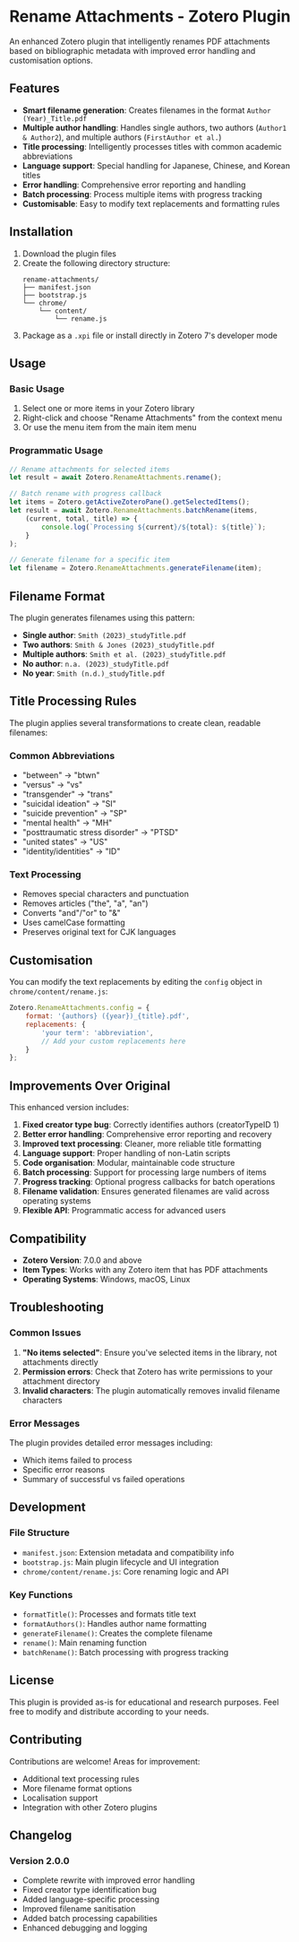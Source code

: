 # Rename Attachments - Zotero Plugin

An enhanced Zotero plugin that intelligently renames PDF attachments based on bibliographic metadata with improved error handling and customisation options.

## Features

- **Smart filename generation**: Creates filenames in the format `Author (Year)_Title.pdf`
- **Multiple author handling**: Handles single authors, two authors (`Author1 & Author2`), and multiple authors (`FirstAuthor et al.`)
- **Title processing**: Intelligently processes titles with common academic abbreviations
- **Language support**: Special handling for Japanese, Chinese, and Korean titles
- **Error handling**: Comprehensive error reporting and handling
- **Batch processing**: Process multiple items with progress tracking
- **Customisable**: Easy to modify text replacements and formatting rules

## Installation

1. Download the plugin files
2. Create the following directory structure:
   ```
   rename-attachments/
   ├── manifest.json
   ├── bootstrap.js
   └── chrome/
       └── content/
           └── rename.js
   ```
3. Package as a `.xpi` file or install directly in Zotero 7's developer mode

## Usage

### Basic Usage
1. Select one or more items in your Zotero library
2. Right-click and choose "Rename Attachments" from the context menu
3. Or use the menu item from the main item menu

### Programmatic Usage
```javascript
// Rename attachments for selected items
let result = await Zotero.RenameAttachments.rename();

// Batch rename with progress callback
let items = Zotero.getActiveZoteroPane().getSelectedItems();
let result = await Zotero.RenameAttachments.batchRename(items, 
    (current, total, title) => {
        console.log(`Processing ${current}/${total}: ${title}`);
    }
);

// Generate filename for a specific item
let filename = Zotero.RenameAttachments.generateFilename(item);
```

## Filename Format

The plugin generates filenames using this pattern:
- **Single author**: `Smith (2023)_studyTitle.pdf`
- **Two authors**: `Smith & Jones (2023)_studyTitle.pdf`  
- **Multiple authors**: `Smith et al. (2023)_studyTitle.pdf`
- **No author**: `n.a. (2023)_studyTitle.pdf`
- **No year**: `Smith (n.d.)_studyTitle.pdf`

## Title Processing Rules

The plugin applies several transformations to create clean, readable filenames:

### Common Abbreviations
- "between" → "btwn"
- "versus" → "vs"
- "transgender" → "trans"
- "suicidal ideation" → "SI"
- "suicide prevention" → "SP"
- "mental health" → "MH"
- "posttraumatic stress disorder" → "PTSD"
- "united states" → "US"
- "identity/identities" → "ID"

### Text Processing
- Removes special characters and punctuation
- Removes articles ("the", "a", "an")
- Converts "and"/"or" to "&"
- Uses camelCase formatting
- Preserves original text for CJK languages

## Customisation

You can modify the text replacements by editing the `config` object in `chrome/content/rename.js`:

```javascript
Zotero.RenameAttachments.config = {
    format: '{authors} ({year})_{title}.pdf',
    replacements: {
        'your term': 'abbreviation',
        // Add your custom replacements here
    }
};
```

## Improvements Over Original

This enhanced version includes:

1. **Fixed creator type bug**: Correctly identifies authors (creatorTypeID 1)
2. **Better error handling**: Comprehensive error reporting and recovery
3. **Improved text processing**: Cleaner, more reliable title formatting
4. **Language support**: Proper handling of non-Latin scripts
5. **Code organisation**: Modular, maintainable code structure
6. **Batch processing**: Support for processing large numbers of items
7. **Progress tracking**: Optional progress callbacks for batch operations
8. **Filename validation**: Ensures generated filenames are valid across operating systems
9. **Flexible API**: Programmatic access for advanced users

## Compatibility

- **Zotero Version**: 7.0.0 and above
- **Item Types**: Works with any Zotero item that has PDF attachments
- **Operating Systems**: Windows, macOS, Linux

## Troubleshooting

### Common Issues

1. **"No items selected"**: Ensure you've selected items in the library, not attachments directly
2. **Permission errors**: Check that Zotero has write permissions to your attachment directory
3. **Invalid characters**: The plugin automatically removes invalid filename characters

### Error Messages

The plugin provides detailed error messages including:
- Which items failed to process
- Specific error reasons
- Summary of successful vs failed operations

## Development

### File Structure
- `manifest.json`: Extension metadata and compatibility info
- `bootstrap.js`: Main plugin lifecycle and UI integration
- `chrome/content/rename.js`: Core renaming logic and API

### Key Functions
- `formatTitle()`: Processes and formats title text
- `formatAuthors()`: Handles author name formatting
- `generateFilename()`: Creates the complete filename
- `rename()`: Main renaming function
- `batchRename()`: Batch processing with progress tracking

## License

This plugin is provided as-is for educational and research purposes. Feel free to modify and distribute according to your needs.

## Contributing

Contributions are welcome! Areas for improvement:
- Additional text processing rules
- More filename format options
- Localisation support
- Integration with other Zotero plugins

## Changelog

### Version 2.0.0
- Complete rewrite with improved error handling
- Fixed creator type identification bug
- Added language-specific processing
- Improved filename sanitisation
- Added batch processing capabilities
- Enhanced debugging and logging